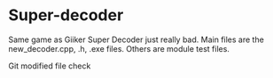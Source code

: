 # Super-decoder

Same game as Giiker Super Decoder just really bad.
Main files are the new\_decoder.cpp, .h, .exe files.
Others are module test files.



Git modified file check

